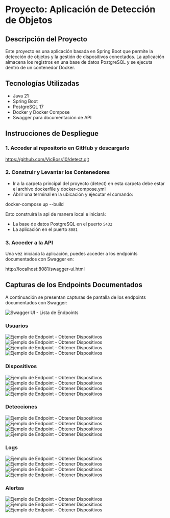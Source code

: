 # Proyecto: Aplicación de Detección de Objetos

## Descripción del Proyecto
Este proyecto es una aplicación basada en Spring Boot que permite la detección de objetos y la gestión de dispositivos conectados. La aplicación almacena los registros en una base de datos PostgreSQL y se ejecuta dentro de un contenedor Docker.

## Tecnologías Utilizadas
- Java 21
- Spring Boot
- PostgreSQL 17
- Docker y Docker Compose
- Swagger para documentación de API

## Instrucciones de Despliegue
### 1. Acceder al repositorio en GitHub y descargarlo

https://github.com/VicBoss10/detect.git
 

### 2. Construir y Levantar los Contenedores

- Ir a la carpeta principal del proyecto (detect) en esta carpeta debe estar el archivo dockerfile y docker-compose.yml
- Abrir una terminal en la ubicación y ejecutar el comando:

docker-compose up --build


Esto construirá la api de manera local e iniciará:
- La base de datos PostgreSQL en el puerto `5432`
- La aplicación en el puerto `8081`


### 3. Acceder a la API
Una vez iniciada la aplicación, puedes acceder a los endpoints documentados con Swagger en:

http://localhost:8081/swagger-ui.html






## Capturas de los Endpoints Documentados
A continuación se presentan capturas de pantalla de los endpoints documentados con Swagger:

![Swagger UI - Lista de Endpoints](Capturas/LISTA_EDNPOINTS.png)

### Usuarios
![Ejemplo de Endpoint - Obtener Dispositivos](Capturas/Usuarios/GET.png)
![Ejemplo de Endpoint - Obtener Dispositivos](Capturas/Usuarios/POST.png)
![Ejemplo de Endpoint - Obtener Dispositivos](Capturas/Usuarios/GET_ID.png)
![Ejemplo de Endpoint - Obtener Dispositivos](Capturas/Usuarios/DELETE.png)

### Dispositivos
![Ejemplo de Endpoint - Obtener Dispositivos](Capturas/Dispositivos/GET.png)
![Ejemplo de Endpoint - Obtener Dispositivos](Capturas/Dispositivos/POST.png)
![Ejemplo de Endpoint - Obtener Dispositivos](Capturas/Dispositivos/GET_ID.png)
![Ejemplo de Endpoint - Obtener Dispositivos](Capturas/Dispositivos/DELETE.png)

### Detecciones
![Ejemplo de Endpoint - Obtener Dispositivos](Capturas/Detecciones/GET.png)
![Ejemplo de Endpoint - Obtener Dispositivos](Capturas/Detecciones/POST.png)
![Ejemplo de Endpoint - Obtener Dispositivos](Capturas/Detecciones/GET_ID.png)
![Ejemplo de Endpoint - Obtener Dispositivos](Capturas/Detecciones/DELETE.png)

### Logs
![Ejemplo de Endpoint - Obtener Dispositivos](Capturas/Logs/GET.png)
![Ejemplo de Endpoint - Obtener Dispositivos](Capturas/Logs/POST.png)
![Ejemplo de Endpoint - Obtener Dispositivos](Capturas/Logs/GET_ID.png)
![Ejemplo de Endpoint - Obtener Dispositivos](Capturas/Logs/DELETE.png)

### Alertas
![Ejemplo de Endpoint - Obtener Dispositivos](Capturas/Alerta/GET.png)
![Ejemplo de Endpoint - Obtener Dispositivos](Capturas/Alerta/POST.png)
![Ejemplo de Endpoint - Obtener Dispositivos](Capturas/Alerta/PUT.png)




